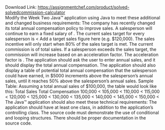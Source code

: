 Download Link: https://assignmentchef.com/product/solved-solvedcommission-calculator
<br>
Modify the Week Two Java&#x2122; application using Java to meet these additional and changed business requirements: The company has recently changed its total annual compensation policy to improve sales. A salesperson will continue to earn a fixed salary of . The current sales target for every salesperson is &lt; Add a target sales figure here (e.g. $120,000). The sales incentive will only start when 80% of the sales target is met. The current commission is of total sales. If a salesperson exceeds the sales target, the commission will increase based on an acceleration factor. The acceleration factor is . The application should ask the user to enter annual sales, and it should display the total annual compensation. The application should also display a table of potential total annual compensation that the salesperson could have earned, in $5000 increments above the salesperson’s annual sales, until it reaches 50% above the salesperson’s annual sales. Sample Table: Assuming a total annual sales of $100,000, the table would look like this: Total Sales Total Compensation 100,000 &lt; 105,000 &lt; 110,000 &lt; 115,000 &lt; 120,000 &lt; 125,000 &lt; 130,000 &lt; 135,000 &lt; 140,000 &lt; 145,000 &lt; 150,000 &lt; The Java&#x2122; application should also meet these technical requirements: The application should have at least one class, in addition to the application’s controlling class. The source code must demonstrate the use of conditional and looping structures. There should be proper documentation in the source code.
